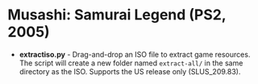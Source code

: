 # Musashi: Samurai Legend (PS2, 2005)

* **extractiso.py** - Drag-and-drop an ISO file to extract game resources. The script will create a new folder named `extract-all/` in the same directory as the ISO. Supports the US release only (SLUS_209.83).
